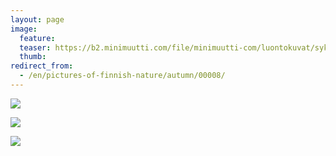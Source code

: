 ```yaml
---
layout: page
image:
  feature:
  teaser: https://b2.minimuutti.com/file/minimuutti-com/luontokuvat/syksy/IMG_1167-245px.jpg
  thumb:
redirect_from:
  - /en/pictures-of-finnish-nature/autumn/00008/
---
```


![](https://b2.minimuutti.com/file/minimuutti-com/luontokuvat/syksy/IMG_1170-800px.jpg)

![](https://b2.minimuutti.com/file/minimuutti-com/luontokuvat/syksy/IMG_1176-800px.jpg)

![](https://b2.minimuutti.com/file/minimuutti-com/luontokuvat/syksy/IMG_1167-800px.jpg)
